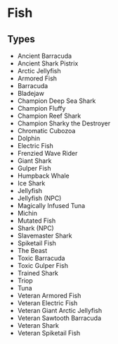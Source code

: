 # Fish
## Types
* Ancient Barracuda
* Ancient Shark Pistrix
* Arctic Jellyfish
* Armored Fish
* Barracuda
* Bladejaw
* Champion Deep Sea Shark
* Champion Fluffy
* Champion Reef Shark
* Champion Sharky the Destroyer
* Chromatic Cubozoa
* Dolphin
* Electric Fish
* Frenzied Wave Rider
* Giant Shark
* Gulper Fish
* Humpback Whale
* Ice Shark
* Jellyfish
* Jellyfish (NPC)
* Magically Infused Tuna
* Michin
* Mutated Fish
* Shark (NPC)
* Slavemaster Shark
* Spiketail Fish
* The Beast
* Toxic Barracuda
* Toxic Gulper Fish
* Trained Shark
* Triop
* Tuna
* Veteran Armored Fish
* Veteran Electric Fish
* Veteran Giant Arctic Jellyfish
* Veteran Sawtooth Barracuda
* Veteran Shark
* Veteran Spiketail Fish
